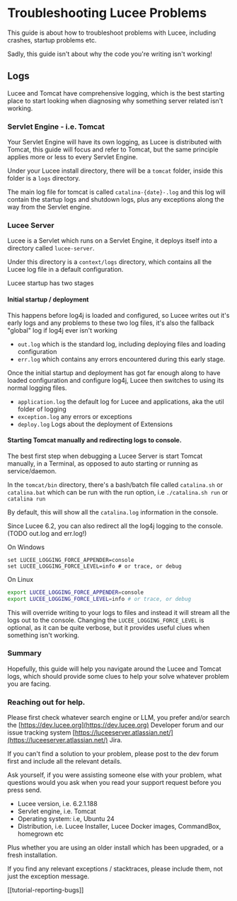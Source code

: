 
<!--
{
  "title": "Troubleshooting Lucee Server problems",
  "id": "troubleshooting",
  "categories": [
    "server",
    "debugging"
  ],
  "description": "A guide to diagnosing problems with Lucee",
  "keywords": [
    "startup",
    "deployment",
    "logs"
  ],
  "related":[
  ]
}
-->

# Troubleshooting Lucee Problems

This guide is about how to troubleshoot problems with Lucee, including crashes, startup problems etc.

Sadly, this guide isn't about why the code you're writing isn't working!

## Logs

Lucee and Tomcat have comprehensive logging, which is the best starting place to start looking when diagnosing why something server related isn't working.

### Servlet Engine - i.e. Tomcat

Your Servlet Engine will have its own logging, as Lucee is distributed with Tomcat, this guide will focus and refer to Tomcat, but the same principle applies more or less to every Servlet Engine.

Under your Lucee install directory, there will be a `tomcat` folder, inside this folder is a `logs` directory.

The main log file for tomcat is called `catalina-{date}-.log` and this log will contain the startup logs and shutdown logs, plus any exceptions along the way from the Servlet engine.

### Lucee Server

Lucee is a Servlet which runs on a Servlet Engine, it deploys itself into a directory called `lucee-server`.

Under this directory is a `context/logs` directory, which contains all the Lucee log file in a default configuration.

Lucee startup has two stages

#### Initial startup / deployment

This happens before log4j is loaded and configured, so Lucee writes out it's early logs and any problems to these two log files, it's also the fallback "global" log if log4j ever isn't working

- `out.log` which is the standard log, including deploying files and loading configuration
- `err.log` which contains any errors encountered during this early stage.

Once the initial startup and deployment has got far enough along to have loaded configuration and configure log4j, Lucee then switches to using its normal logging files.

- `application.log` the default log for Lucee and applications, aka the util folder of logging
- `exception.log` any errors or exceptions
- `deploy.log` Logs about the deployment of Extensions

#### Starting Tomcat manually and redirecting logs to console.

The best first step when debugging a Lucee Server is start Tomcat manually, in a Terminal, as opposed to auto starting or running as service/daemon.

In the `tomcat/bin` directory, there's a bash/batch file called `catalina.sh` or `catalina.bat` which can be run with the run option, i.e `./catalina.sh run` or `catalina run`

By default, this will show all the `catalina.log` information in the console.

Since Lucee 6.2, you can also redirect all the log4j logging to the console. (TODO out.log and err.log!)

On Windows

```batch
set LUCEE_LOGGING_FORCE_APPENDER=console
set LUCEE_LOGGING_FORCE_LEVEL=info # or trace, or debug

```

On Linux

```bash
export LUCEE_LOGGING_FORCE_APPENDER=console
export LUCEE_LOGGING_FORCE_LEVEL=info # or trace, or debug
```

This will override writing to your logs to files and instead it will stream all the logs out to the console. Changing the `LUCEE_LOGGING_FORCE_LEVEL` is optional, as it can be quite verbose, but it provides useful clues when something isn't working.

### Summary

Hopefully, this guide will help you navigate around the Lucee and Tomcat logs, which should provide some clues to help your solve whatever problem you are facing.

### Reaching out for help.

Please first check whatever search engine or LLM, you prefer and/or search the [https://dev.lucee.org](https://dev.lucee.org) Developer forum and our issue tracking system [https://luceeserver.atlassian.net/](https://luceeserver.atlassian.net/) Jira.

If you can't find a solution to your problem, please post to the dev forum first and include all the relevant details.

Ask yourself, if you were assisting someone else with your problem, what questions would you ask when you read your support request before you press send.

- Lucee version, i.e. 6.2.1.188
- Servlet engine, i.e. Tomcat
- Operating system: i.e, Ubuntu 24
- Distribution, i.e. Lucee Installer, Lucee Docker images, CommandBox, homegrown etc

Plus whether you are using an older install which has been upgraded, or a fresh installation.

If you find any relevant exceptions / stacktraces, please include them, not just the exception message.

[[tutorial-reporting-bugs]]
